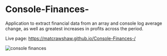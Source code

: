 # Console-Finances-

Application to extract financial data from an array and console log average change, as well as greatest increases in profits across the period.

Live page: https://matcrawshaw.github.io/Console-Finances-/


![console finances](https://user-images.githubusercontent.com/119896882/226142599-e903083a-19b6-4bf5-9713-a3d613a7fa5e.PNG)
